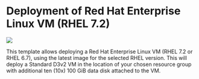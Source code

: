 # Deployment of Red Hat Enterprise Linux VM (RHEL 7.2)

<a href="https://portal.azure.com/#create/Microsoft.Template/uri/https%3A%2F%2Fraw.githubusercontent.com%2Fjkritzen%2Fazr-rh%2Fmaster%2F01-create-vm%2Fazuredeploy.json" target="_blank">
    <img src="http://azuredeploy.net/deploybutton.png"/>
</a>


This template allows deploying a Red Hat Enterprise Linux VM (RHEL 7.2 or RHEL 6.7), using the latest image for the selected RHEL version. This will deploy a Standard D3v2 VM in the location of your chosen resource group with additional ten (10x) 100 GiB data disk attached to the VM.
